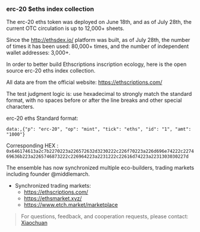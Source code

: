 ### erc-20 $eths index collection



The erc-20 eths token was deployed on June 18th, and as of July 28th, the current OTC circulation is up to 12,000+ sheets.

Since the http://ethsdex.io/ platform was built, as of July 28th, the number of times it has been used: 80,000+ times, and the number of independent wallet addresses: 3,000+.



In order to better build Ethscriptions inscription ecology, here is the open source erc-20 eths index collection.



All data are from the official website: https://ethscriptions.com/ 

The test judgment logic is: use hexadecimal to strongly match the standard format, with no spaces before or after the line breaks and other special characters. 

erc-20 eths Standard format:    

`data:,{"p": "erc-20", "op": "mint", "tick": "eths", "id": "1", "amt": "1000"} `

Corresponding HEX : `0x646174613a2c7b2270223a226572632d3230222c226f70223a226d696e74222c227469636b223a2265746873222c226964223a2231222c22616d74223a2231303030227d `



The ensemble has now synchronized multiple eco-builders, trading markets including founder @middlemarch.

- Synchronized trading markets:
  - https://ethscriptions.com/
  - https://ethsmarket.xyz/
  - https://www.etch.market/marketplace
  



> For questions, feedback, and cooperation requests, please contact: [Xiaochuan](https://twitter.com/ordi2100)
